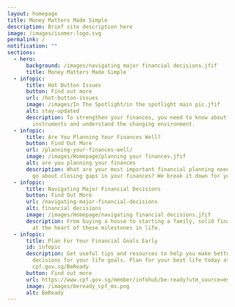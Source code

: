 ```yaml
---
layout: homepage
title: Money Matters Made Simple
description: Brief site description here
image: /images/isomer-logo.svg
permalink: /
notification: ""
sections:
  - hero:
      background: /images/navigating major financial decisions.jfif
      title: Money Matters Made Simple
  - infopic:
      title: Hot Button Issues
      button: Find out more
      url: /hot-button-issues
      image: /images/In The Spotlight/in the spotlight main pic.jfif
      alt: stay-updated
      description: To strengthen your finances, you need to know about new financial
        instruments and understand the changing environment.
  - infopic:
      title: Are You Planning Your Finances Well?
      button: Find Out More
      url: /planning-your-finances-well/
      image: /images/Homepage/planning your finances.jfif
      alt: are you planning your finances
      description: What are your most important financial planning needs? How do you
        go about closing gaps in your finances? We break it down for you.
  - infopic:
      title: Navigating Major Financial Decisions
      button: Find Out More
      url: /navigating-major-financial-decisions
      alt: financial decisions
      image: /images/Homepage/navigating financial decisions.jfif
      description: From buying a house to starting a family, solid financial plans are
        at the heart of these milestones in life.
  - infopic:
      title: Plan For Your Financial Goals Early
      id: infopic
      description: Get useful tips and resources to help you make better financial
        decisions for your life goals. Plan for your best life today at
        cpf.gov.sg/BeReady
      button: Find out more
      url: https://www.cpf.gov.sg/member/infohub/be-ready?utm_source=myswb&utm_medium=bn&utm_campaign=rtmplng
      image: /images/beready_cpf_ms.png
      alt: BeReady
---
```


